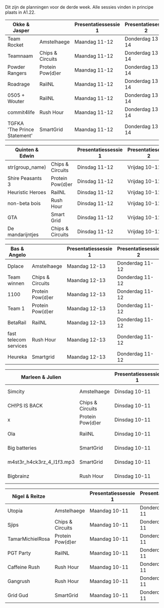 Dit zijn de planningen voor de derde week.
Alle sessies vinden in principe plaats in A1.22.

| Okke & Jasper                |                    | Presentatiessessie 1   | Presentatiesessie 2   | Voortgangsgesprek   |  
| ---------------------------- | ------------------ | ---------------------- | --------------------- | ------------------- |  
| Team Rocket                  | Amstelhaege        | Maandag 11-12          | Donderdag 13-14       | Maandag 12:00       |  
| Teamnaam                     | Chips & Circuits   | Maandag 11-12          | Donderdag 13-14       | Maandag 12:30       |  
| Powder Rangers               | Protein Pow(d)er   | Maandag 11-12          | Donderdag 13-14       | Maandag 13:00       |  
| Roadrage                     | RailNL             | Maandag 11-12          | Donderdag 13-14       | Maandag 13:30       |  
| 0505 + Wouter                | RailNL             | Maandag 11-12          | Donderdag 13-14       | Maandag 14:00       |  
| commit4life                  | Rush Hour          | Maandag 11-12          | Donderdag 13-14       | Maandag 14:30       |  
| TGFKA 'The Prince Statement' | SmartGrid          | Maandag 11-12          | Donderdag 13-14       | Maandag 15:00       |  

| Quinten & Edwin              |                    | Presentatiessessie 1   | Presentatiesessie 2   | Voortgangsgesprek   |  
| ---------------------------- | ------------------ | ---------------------- | --------------------- | ------------------- |  
| str(group_name)              | Chips & Circuits   | Dinsdag 11-12          | Vrijdag 10-11         | Dinsdag 12:00       |  
| Shire Peasants 3             | Protein Pow(d)er   | Dinsdag 11-12          | Vrijdag 10-11         | Dinsdag 12:30       |  
| Heuristic Heroes             | RailNL             | Dinsdag 11-12          | Vrijdag 10-11         | Dinsdag 13:00       |  
| non-beta bois                | Rush Hour          | Dinsdag 11-12          | Vrijdag 10-11         | Vrijdag 11:00       |  
| GTA                          | Smart Grid         | Dinsdag 11-12          | Vrijdag 10-11         | Vrijdag 11:30       |  
| De mandarijntjes             | Chips & Circuits   | Dinsdag 11-12          | Vrijdag 10-11         | Vrijdag 12:00       |  

| Bas & Angelo                 |                    | Presentatiessessie 1   | Presentatiesessie 2   | Voortgangsgesprek   |  
| ---------------------------- | ------------------ | ---------------------- | --------------------- | ------------------- |  
| Dplace                       | Amstelhaege        | Maandag 12-13          | Donderdag 11-12       | Maandag 11:00       |  
| Team winnen                  | Chips & Circuits   | Maandag 12-13          | Donderdag 11-12       | Maandag 11:30       |  
| 1100                         | Protein Pow(d)er   | Maandag 12-13          | Donderdag 11-12       | Donderdag 14:00     |  
| Team 1                       | Protein Pow(d)er   | Maandag 12-13          | Donderdag 11-12       | Donderdag 12:00     |  
| BetaRail                     | RailNL             | Maandag 12-13          | Donderdag 11-12       | Donderdag 12:30     |  
| fast telecom services        | Rush Hour          | Maandag 12-13          | Donderdag 11-12       | Donderdag 13:00     |  
| Heureka                      | Smartgrid          | Maandag 12-13          | Donderdag 11-12       | Donderdag 13:30     |  

| Marleen & Julien             |                    | Presentatiessessie 1   | Presentatiesessie 2   | Voortgangsgesprek   |  
| ---------------------------- | ------------------ | ---------------------- | --------------------- | ------------------- |  
| Simcity                      | Amstelhaege        | Dinsdag 10-11          | Donderdag 12-13       | Dinsdag 11:00       |  
| CH!PS IS BACK                | Chips & Circuits   | Dinsdag 10-11          | Donderdag 12-13       | Dinsdag 11:30       |  
| x                            | Protein Pow(d)er   | Dinsdag 10-11          | Donderdag 12-13       | Dinsdag 12:00       |  
| Ola                          | RailNL             | Dinsdag 10-11          | Donderdag 12-13       | Dinsdag 12:30       |  
| Big batteries                | SmartGrid          | Dinsdag 10-11          | Donderdag 12-13       | Donderdag 10:30     |  
| m4st3r_h4ck3rz_4_l1f3.mp3    | SmartGrid          | Dinsdag 10-11          | Donderdag 12-13       | Donderdag 11:00     |  
| Bigbrainz                    | Rush Hour          | Dinsdag 10-11          | Donderdag 12-13       | Donderdag 11:30     |  

| Nigel & Reitze               |                    | Presentatiessessie 1   | Presentatiesessie 2   | Voortgangsgesprek   |  
| ---------------------------- | ------------------ | ---------------------- | --------------------- | ------------------- |  
| Utopia                       | Amstelhaege        | Maandag 10-11          | Donderdag 10-11       | Maandag 11:00       |  
| Sjips                        | Chips & Circuits   | Maandag 10-11          | Donderdag 10-11       | Maandag 11:30       |  
| TamarMichielRosa             | Protein Pow(d)er   | Maandag 10-11          | Donderdag 10-11       | Maandag 12:00       |  
| PGT Party                    | RailNL             | Maandag 10-11          | Donderdag 10-11       | Maandag 12:30       |  
| Caffeine Rush                | Rush Hour          | Maandag 10-11          | Donderdag 10-11       | Donderdag 11:00     |  
| Gangrush                     | Rush Hour          | Maandag 10-11          | Donderdag 10-11       | Donderdag 11:30     |  
| Grid Gud                     | SmartGrid          | Maandag 10-11          | Donderdag 10-11       | Donderdag 12:00     |  

